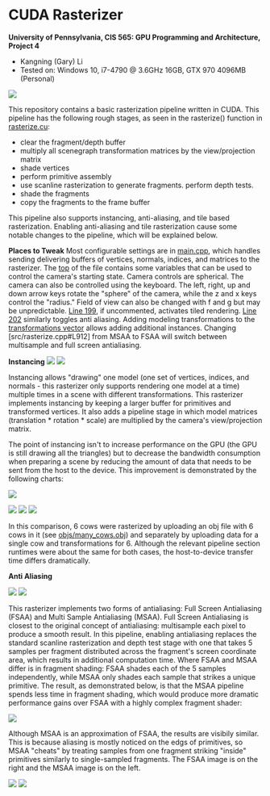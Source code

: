 CUDA Rasterizer
===============

**University of Pennsylvania, CIS 565: GPU Programming and Architecture, Project 4**

* Kangning (Gary) Li
* Tested on: Windows 10, i7-4790 @ 3.6GHz 16GB, GTX 970 4096MB (Personal)

![](img/AAAAAAAAAAAAAAA.png)

This repository contains a basic rasterization pipeline written in CUDA. This pipeline has the following rough stages, as seen in the rasterize() function in [rasterize.cu](src/rasterize.cu#L856):
* clear the fragment/depth buffer
* multiply all scenegraph transformation matrices by the view/projection matrix
* shade vertices
* perform primitive assembly
* use scanline rasterization to generate fragments. perform depth tests.
* shade the fragments
* copy the fragments to the frame buffer

This pipeline also supports instancing, anti-aliasing, and tile based rasterization. Enabling anti-aliasing and tile rasterization cause some notable changes to the pipeline, which will be explained below.

**Places to Tweak**
Most configurable settings are in [main.cpp](src/main.cpp), which handles sending delivering buffers of vertices, normals, indices, and matrices to the rasterizer. The [top](src/main.cpp#L16) of the file contains some variables that can be used to control the camera's starting state. Camera controls are spherical. The camera can also be controlled using the keyboard. The left, right, up and down arrow keys rotate the "sphere" of the camera, while the z and x keys control the "radius." Field of view can also be changed with f and g but may be unpredictable.
[Line 199](src/main.cpp#L199), if uncommented, activates tiled rendering.
[Line 202](src/main.cpp#L202) similarly toggles anti aliasing.
Adding modeling transformations to the [transformations vector](src/main.cpp#L181) allows adding additional instances.
Changing [src/rasterize.cpp#L912] from MSAA to FSAA will switch between multisample and full screen antialiasing.

**Instancing**
![](img/one_cow.png) ![](img/instanced_cows.png)

Instancing allows "drawing" one model (one set of vertices, indices, and normals - this rasterizer only supports rendering one model at a time) multiple times in a scene with different transformations. This rasterizer implements instancing by keeping a larger buffer for primitives and transformed vertices. It also adds a pipeline stage in which model matrices (translation * rotation * scale) are multiplied by the camera's view/projection matrix.

The point of instancing isn't to increase performance on the GPU (the GPU is still drawing all the triangles) but to decrease the bandwidth consumption when preparing a scene by reducing the amount of data that needs to be sent from the host to the device. This improvement is demonstrated by the following charts:

![](img/charts/instancing/stack_comparison.png)

![](img/charts/instancing/single_cow.png) ![](img/charts/instancing/many_cows_host.png) ![](img/charts/instancing/many_cows_instanced.png)

In this comparison, 6 cows were rasterized by uploading an obj file with 6 cows in it (see [objs/many_cows.obj](many_cows.obj)) and separately by uploading data for a single cow and transformations for 6. Although the relevant pipeline section runtimes were about the same for both cases, the host-to-device transfer time differs dramatically.

**Anti Aliasing**

![](img/aliased.png) ![](img/FSAA.png)

This rasterizer implements two forms of antialiasing: Full Screen Antialiasing (FSAA) and Multi Sample Antialiasing (MSAA). Full Screen Antialiasing is closest to the original concept of antialiasing: multisample each pixel to produce a smooth result. In this pipeline, enabling antialiasing replaces the standard scanline rasterization and depth test stage with one that takes 5 samples per fragment distributed across the fragment's screen coordinate area, which results in additional computation time. Where FSAA and MSAA differ is in fragment shading: FSAA shades each of the 5 samples independently, while MSAA only shades each sample that strikes a unique primitive. The result, as demonstrated below, is that the MSAA pipeline spends less time in fragment shading, which would produce more dramatic performance gains over FSAA with a highly complex fragment shader:

![](img/charts/antialiasing/antialiasing.png)

Although MSAA is an approximation of FSAA, the results are visibily similar. This is because aliasing is mostly noticed on the edgs of primitives, so MSAA "cheats" by treating samples from one fragment striking "inside" primitives similarly to single-sampled fragments. The FSAA image is on the right and the MSAA image is on the left.

![](img/FSAA.png) ![](img/MSAA.png)
